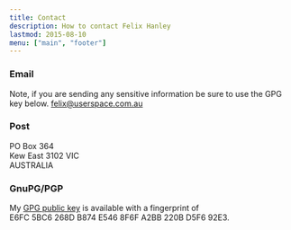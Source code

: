 ```yaml
---
title: Contact
description: How to contact Felix Hanley
lastmod: 2015-08-10
menu: ["main", "footer"]
---
```


### Email

Note, if you are sending any sensitive information be sure to use the GPG key below.
[felix@userspace.com.au](mailto:felix@userspace.com.au)

### Post

PO Box 364  
Kew East 3102 VIC  
AUSTRALIA

### GnuPG/PGP

My [GPG public
key](https://sks-keyservers.net/pks/lookup?op=get&search=0xB6F229D77E20D10B) is
available with a fingerprint of  
E6FC&nbsp;5BC6&nbsp;268D&nbsp;B874&nbsp;E546 8F6F&nbsp;A2BB&nbsp;220B&nbsp;D5F6&nbsp;92E3.
